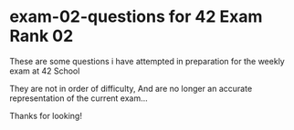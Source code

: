 # exam-02-questions for 42 Exam Rank 02

These are some questions i have attempted in preparation for the weekly exam at 42 School

They are not in order of difficulty,
And are no longer an accurate representation of the current exam...

Thanks for looking!
